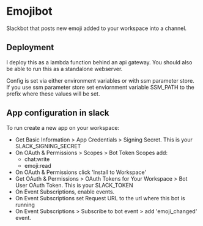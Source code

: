 # Emojibot

Slackbot that posts new emoji added to your workspace into a channel.

## Deployment

I deploy this as a lambda function behind an api gateway. You should also be able to run this as a standalone webserver.

Config is set via either environment variables or with ssm parameter store. If you use ssm parameter store set enviornment variable SSM_PATH to the prefix where these values will be set.


## App configuration in slack
To run create a new app on your workspace:
- Get Basic Information > App Credentials > Signing Secret. This is your SLACK_SIGNING_SECRET
- On OAuth & Permissions > Scopes > Bot Token Scopes add:
  - chat:write
  - emoji:read
- On OAuth & Permissions click 'Install to Workspace'
- Get OAuth & Permissions > OAuth Tokens for Your Workspace > Bot User OAuth Token. This is your SLACK_TOKEN
- On Event Subscriptions, enable events.
- On Event Subscriptions set Request URL to the url where this bot is running
- On Event Subscriptions > Subscribe to bot event > add 'emoji_changed' event.
